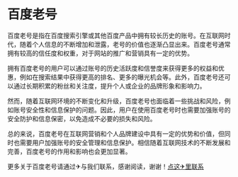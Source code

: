 # 百度老号

百度老号是指在百度搜索引擎或其他百度产品中拥有较长历史的账号。在互联网时代，随着个人信息的不断增加和泄露，老号的价值也逐渐凸显出来。百度老号通常拥有较高的信任度和权重，对于网站的推广和营销具有一定的优势。

拥有百度老号的用户可以通过账号的历史活跃度和信誉度来获得更多的权益和优惠，例如在搜索结果中获得更高的排名、更多的曝光机会等。此外，百度老号还可以通过长期积累的粉丝和关注度，提升个人或企业的品牌形象和影响力。

然而，随着互联网环境的不断变化和升级，百度老号也面临着一些挑战和风险，例如账号安全性和信息保护的问题。因此，用户在使用百度老号时也需要加强账号的安全防护和信息保密，以免造成不必要的损失和风险。

总的来说，百度老号在互联网营销和个人品牌建设中具有一定的优势和价值，但同时也需要用户加强账号的安全管理和信息保护。相信随着互联网技术的不断发展和完善，百度老号的作用和影响也会更加显著。

更多关于百度老号请通过✈与我们联系，感谢阅读，谢谢！[点这✈里联系](https://sms.k02.cc)